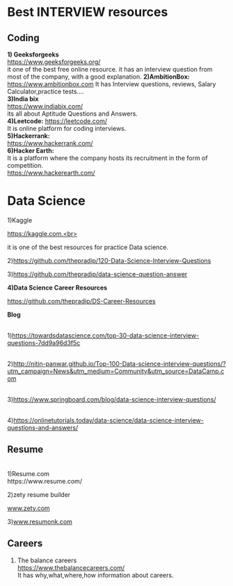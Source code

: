 # <b> Best INTERVIEW resources</b>

## <b>Coding</b>

<b> 1) Geeksforgeeks</b>
<br> https://www.geeksforgeeks.org/ <br>
it one of the best free online resource. it has an interview question from most of the company, with a good explanation.
<b> 2)AmbitionBox:</b> 
https://www.ambitionbox.com
It has Interview questions, reviews, Salary Calculator,practice tests....<br>
<b> 3)India bix </b>
<br>https://www.indiabix.com/
<br>
its all about Aptitude Questions and Answers.<br>
<b>4)Leetcode:</b>
https://leetcode.com/<br>
It is online platform for coding interviews.<br>
<b>5)Hackerrank:</b><br>
https://www.hackerrank.com/<br>
<b>6)Hacker Earth:</b><br>
It is a platform where the company hosts its recruitment in the form of competition.<br>
https://www.hackerearth.com/<br>

# Data Science
1)Kaggle<br>

https://kaggle.com.<br>

it is one of the best resources for practice Data science.<br>

2)https://github.com/thepradip/120-Data-Science-Interview-Questions<br>

3)https://github.com/thepradip/data-science-question-answer<br>

<b>4)Data Science Career Resources</b><br>

https://github.com/thepradip/DS-Career-Resources

<b>Blog</b>

<br>1)https://towardsdatascience.com/top-30-data-science-interview-questions-7dd9a96d3f5c

<br>2)http://nitin-panwar.github.io/Top-100-Data-science-interview-questions/?utm_campaign=News&utm_medium=Community&utm_source=DataCamp.com

<br>3)https://www.springboard.com/blog/data-science-interview-questions/

<br>4)https://onlinetutorials.today/data-science/data-science-interview-questions-and-answers/

## Resume
<br>
1)Resume.com<br>
https://www.resume.com/

2)zety resume builder<br>

www.zety.com<br>

3)www.resumonk.com<br>

## Careers <br>
1) The balance careers<br>
https://www.thebalancecareers.com/<br>
It has why,what,where,how information about careers.
